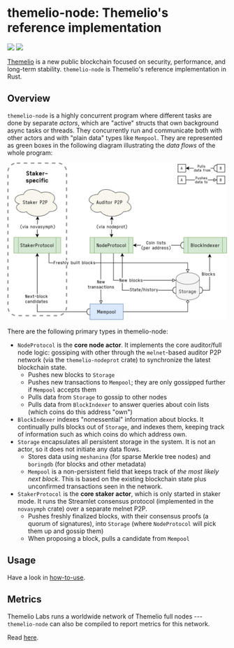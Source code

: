 # themelio-node: Themelio's reference implementation

[![](https://img.shields.io/crates/v/themelio-node)](https://crates.io/crates/themelio-node)
![](https://img.shields.io/crates/l/themelio-node)

[Themelio](https://themelio.org) is a new public blockchain focused on security, performance, and long-term stability. `themelio-node` is Themelio's reference implementation in Rust.

## Overview

`themelio-node` is a highly concurrent program where different tasks are done by separate _actors_, which are "active" structs that own background async tasks or threads. They concurrently run and communicate both with other actors and with "plain data" types like `Mempool`. They are represented as green boxes in the following diagram illustrating the _data flows_ of the whole program:

![](diagram.png)

There are the following primary types in themelio-node:

- `NodeProtocol` is the **core node actor**. It implements the core auditor/full node logic: gossiping with other through the `melnet`-based auditor P2P network (via the `themelio-nodeprot` crate) to synchronize the latest blockchain state.
  - Pushes new blocks to `Storage`
  - Pushes new transactions to `Mempool`; they are only gossipped further if `Mempool` accepts them
  - Pulls data from `Storage` to gossip to other nodes
  - Pulls data from `BlockIndexer` to answer queries about coin lists (which coins do this address "own")
- `BlockIndexer` indexes "nonessential" information about blocks. It continually pulls blocks out of `Storage`, and indexes them, keeping track of information such as which coins do which address own.
- `Storage` encapsulates all persistent storage in the system. It is not an actor, so it does not initiate any data flows.
  - Stores data using `meshanina` (for sparse Merkle tree nodes) and `boringdb` (for blocks and other metadata)
  - `Mempool` is a non-persistent field that keeps track of _the most likely next block_. This is based on the existing blockchain state plus unconfirmed transactions seen in the network.
- `StakerProtocol` is the **core staker actor**, which is only started in staker mode. It runs the Streamlet consensus protocol (implemented in the `novasymph` crate) over a separate melnet P2P.
  - Pushes freshly finalized blocks, with their consensus proofs (a quorum of signatures), into `Storage` (where `NodeProtocol` will pick them up and gossip them)
  - When proposing a block, pulls a candidate from `Mempool`

## Usage

Have a look in [how-to-use](/how-to-use).

## Metrics

Themelio Labs runs a worldwide network of Themelio full nodes --- `themelio-node` can also be compiled to report metrics for this network.

Read [here](Metrics.md).
